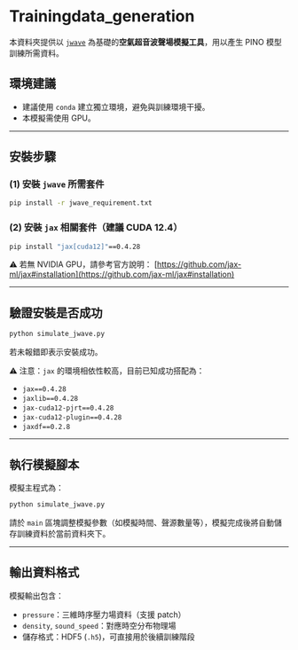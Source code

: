 # Trainingdata\_generation

本資料夾提供以 [`jwave`](https://github.com/ucl-bug/jwave) 為基礎的**空氣超音波聲場模擬工具**，用以產生 PINO 模型訓練所需資料。

## 環境建議

- 建議使用 `conda` 建立獨立環境，避免與訓練環境干擾。
- 本模擬需使用 GPU。

---

## 安裝步驟

### (1) 安裝 `jwave` 所需套件

```bash
pip install -r jwave_requirement.txt
```

### (2) 安裝 `jax` 相關套件（建議 CUDA 12.4）

```bash
pip install "jax[cuda12]"==0.4.28
```

⚠️ 若無 NVIDIA GPU，請參考官方說明： [https://github.com/jax-ml/jax#installation](https://github.com/jax-ml/jax#installation)

---

## 驗證安裝是否成功

```bash
python simulate_jwave.py
```

若未報錯即表示安裝成功。

⚠️ 注意：`jax` 的環境相依性較高，目前已知成功搭配為：

- `jax==0.4.28`
- `jaxlib==0.4.28`
- `jax-cuda12-pjrt==0.4.28`
- `jax-cuda12-plugin==0.4.28`
- `jaxdf==0.2.8`

---

## 執行模擬腳本

模擬主程式為：

```bash
python simulate_jwave.py
```

請於 `main` 區塊調整模擬參數（如模擬時間、聲源數量等），模擬完成後將自動儲存訓練資料於當前資料夾下。

---

## 輸出資料格式

模擬輸出包含：

- `pressure`：三維時序壓力場資料（支援 patch）
- `density`, `sound_speed`：對應時空分布物理場
- 儲存格式：HDF5 (`.h5`)，可直接用於後續訓練階段

